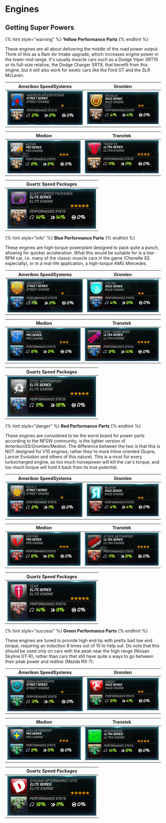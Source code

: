 # Engines

## Getting Super Powers

{% hint style="warning" %}
**Yellow Performance Parts**
{% endhint %}

These engines are all about delivering the middle of the road power output. Think of this as a Ram Air Intake upgrade, which increases engine power in the lower-mid range. It's usually muscle cars such as a Dodge Viper SRT10 or its full-size relative, the Dodge Charger SRT8, that benefit from this engine, but it will also work for exotic cars like the Ford GT and the SLR McLaren.

| Amerikon SpeedSystems | Gromlen |
| :---: | :---: |
| ![](../.gitbook/assets/amerikon_engine.png) | ![](../.gitbook/assets/gromlen_engine.png) |

| Medion | Transtek |
| :---: | :---: |
| ![](../.gitbook/assets/medion_engine.png) | ![](../.gitbook/assets/transtek_engine.png) |

| Quartz Speed Packages |
| :---: |
| ![](../.gitbook/assets/elitebeigeengine.png) |

{% hint style="info" %}
**Blue Performance Parts**
{% endhint %}

These engines are high-torque powerplant designed to pack quite a punch, allowing for quicker acceleration. What this would be suitable for is a low-RPM car, i.e. many of the classic muscle cars in the game \(Chevelle SS especially\), or in a real-life application, a high-torque AMG Mercedes.

| Amerikon SpeedSystems | Gromlen |
| :---: | :---: |
| ![](../.gitbook/assets/dawndraft_engine.png) | ![](../.gitbook/assets/kestrel_engine.png) |

| Medion | Transtek |
| :---: | :---: |
| ![](../.gitbook/assets/velocicom_engine.png) | ![](../.gitbook/assets/zero_engine.png) |

| Quartz Speed Packages |
| :---: |
| ![](../.gitbook/assets/eliteblueengine.png) |

{% hint style="danger" %}
**Red Performance Parts**
{% endhint %}

These engines are considered to be the worst brand for power parts according to the NFSW community, is the lighter version of AmerikonSS/Gromlen/Medion. The difference between the two is that this is NOT designed for V10 engines; rather they're more Inline oriented \(Supra, Lancer Evolution and others of this nature\). This is a must for every turbocharged engine, as too much horsepower will kill the car's torque, and too much torque will hold it back from its true potential.

| Amerikon SpeedSystems | Gromlen |
| :---: | :---: |
| ![](../.gitbook/assets/nova-t_engine.png) | ![](../.gitbook/assets/richter_engine.png) |

| Medion | Transtek |
| :---: | :---: |
| ![](../.gitbook/assets/ventura_engine.png) | ![](../.gitbook/assets/attack_engine.png) |

| Quartz Speed Packages |
| :---: |
| ![](../.gitbook/assets/eliteredengine.png) |

{% hint style="success" %}
**Green Performance Parts**
{% endhint %}

These engines are tuned to provide high end hp with pretty bad low end torque, requiring an induction 9 times out of 10 to help out. Do note that this should be used only on cars with the peak near the high range \(Nissan Skyline GT-R\), rather than cars that still have quite a ways to go between their peak power and redline \(Mazda RX-7\).

| Amerikon SpeedSystems | Gromlen |
| :---: | :---: |
| ![](../.gitbook/assets/omnia_engine.png) | ![](../.gitbook/assets/norset_engine.png) |

| Medion | Transtek |
| :---: | :---: |
| ![](../.gitbook/assets/ursa_engine.png) | ![](../.gitbook/assets/speedsciens_engine.png) |

| Quartz Speed Packages |
| :---: |
| ![](../.gitbook/assets/elitegreenengine.png) |

